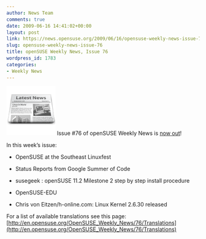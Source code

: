 ```yaml
---
author: News Team
comments: true
date: 2009-06-16 14:41:02+00:00
layout: post
link: https://news.opensuse.org/2009/06/16/opensuse-weekly-news-issue-76/
slug: opensuse-weekly-news-issue-76
title: openSUSE Weekly News, Issue 76
wordpress_id: 1783
categories:
- Weekly News
---
```


![news](/wp-content/uploads/2007/11/knewsticker.png) Issue #76 of openSUSE Weekly News is [now out](http://en.opensuse.org/OpenSUSE_Weekly_News/76)!  
  

In this week’s issue:
 

  *  OpenSUSE at the Southeast Linuxfest

  *  Status Reports from Google Summer of Code  

  *  susegeek : openSUSE 11.2 Milestone 2 step by step install procedure  

  *  OpenSUSE-EDU  

  *  Chris von Eitzen/h-online.com: Linux Kernel 2.6.30 released




For a list of available translations see this page:
[http://en.opensuse.org/OpenSUSE_Weekly_News/76/Translations](http://en.opensuse.org/OpenSUSE_Weekly_News/76/Translations)
